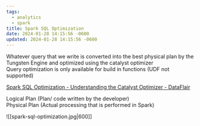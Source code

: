 ```yaml
---
tags:
  - analytics
  - spark
title: Spark SQL Optimization
date: 2024-01-28 14:15:56 -0600
updated: 2024-01-28 14:15:56 -0600
---
```


Whatever query that we write is converted into the best physical plan by the Tungsten Engine and optimized using the catalyst optimizer  
Query optimization is only available for build in functions (UDF not supported)

[Spark SQL Optimization - Understanding the Catalyst Optimizer - DataFlair](https://data-flair.training/blogs/spark-sql-optimization/)

Logical Plan (Plan/ code written by the developer)  
Physical Plan (Actual processing that is performed in Spark)

![[spark-sql-optimization.jpg|600]]
